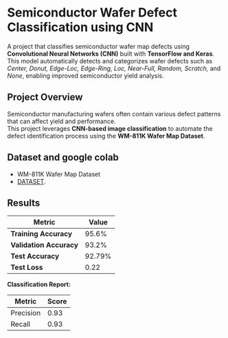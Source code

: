 # Semiconductor Wafer Defect Classification using CNN

A project that classifies semiconductor wafer map defects using **Convolutional Neural Networks (CNN)** built with **TensorFlow and Keras**.  
This model automatically detects and categorizes wafer defects such as *Center, Donut, Edge-Loc, Edge-Ring, Loc, Near-Full, Random, Scratch,* and *None*, enabling improved semiconductor yield analysis.


## Project Overview

Semiconductor manufacturing wafers often contain various defect patterns that can affect yield and performance.  
This project leverages **CNN-based image classification** to automate the defect identification process using the **WM-811K Wafer Map Dataset**.


## Dataset and google colab

 - WM-811K Wafer Map Dataset
 - [DATASET](http://mirlab.org/dataset/public/).


## Results

| Metric | Value |
|---------|--------|
| **Training Accuracy** | 95.6% |
| **Validation Accuracy** | 93.2% |
| **Test Accuracy** | 92.79% |
| **Test Loss** | 0.22 |

**Classification Report:**

| Metric | Score |
|---------|--------|
| Precision | 0.93 |
| Recall | 0.93 |
